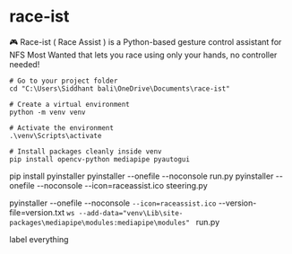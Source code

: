 # race-ist
🎮 Race-ist ( Race Assist ) is a Python-based gesture control assistant for NFS Most Wanted that lets you race using only your hands, no controller needed!

```batch
# Go to your project folder
cd "C:\Users\Siddhant bali\OneDrive\Documents\race-ist"

# Create a virtual environment
python -m venv venv

# Activate the environment
.\venv\Scripts\activate

# Install packages cleanly inside venv
pip install opencv-python mediapipe pyautogui

```
pip install pyinstaller
pyinstaller --onefile --noconsole run.py
pyinstaller --onefile --noconsole --icon=raceassist.ico steering.py


pyinstaller --onefile --noconsole `
--icon=raceassist.ico `
--version-file=version.txt `ws
--add-data="venv\Lib\site-packages\mediapipe\modules:mediapipe\modules" `
run.py


label everything


